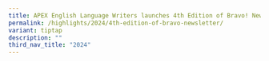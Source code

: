 ```yaml
---
title: APEX English Language Writers launches 4th Edition of Bravo! Newsletter
permalink: /highlights/2024/4th-edition-of-bravo-newsletter/
variant: tiptap
description: ""
third_nav_title: "2024"
---
```

